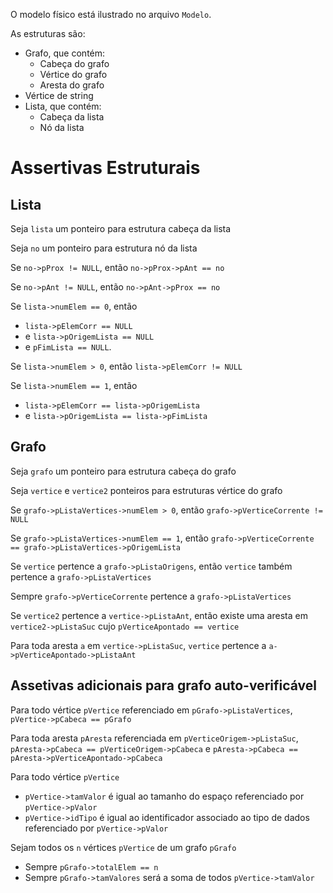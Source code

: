 O modelo físico está ilustrado no arquivo `Modelo`.

As estruturas são:

- Grafo, que contém:
    - Cabeça do grafo
    - Vértice do grafo
    - Aresta do grafo
- Vértice de string
- Lista, que contém:
    - Cabeça da lista
    - Nó da lista

# Assertivas Estruturais

## Lista

Seja `lista` um ponteiro para estrutura cabeça da lista

Seja `no` um ponteiro para estrutura nó da lista

Se `no->pProx != NULL`, então `no->pProx->pAnt == no`

Se `no->pAnt != NULL`, então `no->pAnt->pProx == no`

Se `lista->numElem == 0`, então

 - `lista->pElemCorr == NULL`
 - e `lista->pOrigemLista == NULL` 
 - e `pFimLista == NULL`.

Se `lista->numElem > 0`, então `lista->pElemCorr != NULL`

Se `lista->numElem == 1`, então

 -  `lista->pElemCorr == lista->pOrigemLista` 
 -  e `lista->pOrigemLista == lista->pFimLista`


## Grafo

Seja `grafo` um ponteiro para estrutura cabeça do grafo

Seja `vertice` e `vertice2` ponteiros para estruturas vértice do grafo

Se `grafo->pListaVertices->numElem > 0`, então `grafo->pVerticeCorrente != NULL`

Se `grafo->pListaVertices->numElem == 1`, então `grafo->pVerticeCorrente == grafo->pListaVertices->pOrigemLista`

Se `vertice` pertence a `grafo->pListaOrigens`, então `vertice` também pertence a `grafo->pListaVertices`

Sempre `grafo->pVerticeCorrente` pertence a `grafo->pListaVertices`

Se `vertice2` pertence a  `vertice->pListaAnt`, então existe uma aresta em `vertice2->pListaSuc` cujo `pVerticeApontado == vertice`

Para toda aresta `a` em `vertice->pListaSuc`, `vertice` pertence a `a->pVerticeApontado->pListaAnt`

## Assetivas adicionais para grafo auto-verificável

Para todo vértice `pVertice` referenciado em `pGrafo->pListaVertices`, `pVertice->pCabeca == pGrafo`

Para toda aresta `pAresta` referenciada em `pVerticeOrigem->pListaSuc`, `pAresta->pCabeca == pVerticeOrigem->pCabeca` e `pAresta->pCabeca == pAresta->pVerticeApontado->pCabeca`

Para todo vértice `pVertice`
- `pVertice->tamValor` é igual ao tamanho do espaço referenciado por `pVertice->pValor`
- `pVertice->idTipo` é igual ao identificador associado ao tipo de dados referenciado por `pVertice->pValor`

Sejam todos os `n` vértices `pVertice` de um grafo `pGrafo`
- Sempre `pGrafo->totalElem == n`
- Sempre `pGrafo->tamValores` será a soma de todos `pVertice->tamValor`

